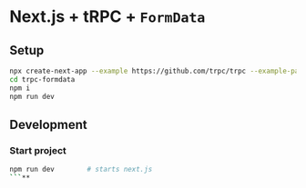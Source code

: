 # Next.js + tRPC + `FormData`

## Setup

```bash
npx create-next-app --example https://github.com/trpc/trpc --example-path examples/next-formdata trpc-formdata
cd trpc-formdata
npm i
npm run dev
```

## Development

### Start project

```bash
npm run dev        # starts next.js
```**
